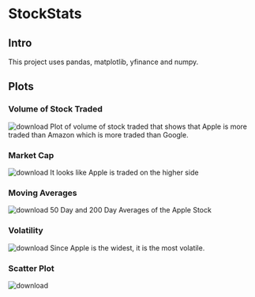 # StockStats

## Intro
This project uses pandas, matplotlib, yfinance and numpy.

## Plots
### Volume of Stock Traded
![download](https://github.com/rijeshshakya/StockStats/assets/69471901/9bf0d299-0807-41cc-8e7e-932b0b26bf10)
Plot of volume of stock traded that shows that Apple is more traded than Amazon which is more traded than Google.

### Market Cap
![download](https://github.com/rijeshshakya/StockStats/assets/69471901/adc135a3-b477-4ffc-99ca-bc642df1ebe7)
It looks like Apple is traded on the higher side

### Moving Averages
![download](https://github.com/rijeshshakya/StockStats/assets/69471901/7a185215-3d78-4ee5-b3de-cfadc3be221c)
50 Day and 200 Day Averages of the Apple Stock

### Volatility
![download](https://github.com/rijeshshakya/StockStats/assets/69471901/772e9e3c-ce82-4a69-a469-73394dc667f6)
Since Apple is the widest, it is the most volatile.

### Scatter Plot
![download](https://github.com/rijeshshakya/StockStats/assets/69471901/561a6418-523e-45aa-8457-c437e603c0a6)
